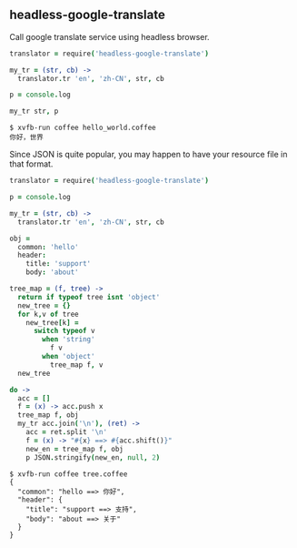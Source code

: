 ## headless-google-translate

Call google translate service using headless browser.


```coffeescript
translator = require('headless-google-translate')

my_tr = (str, cb) ->
  translator.tr 'en', 'zh-CN', str, cb

p = console.log

my_tr str, p
```

```
$ xvfb-run coffee hello_world.coffee
你好，世界
```

Since JSON is quite popular, you may happen to have your resource file in that
format.

```coffeescript
translator = require('headless-google-translate')

p = console.log

my_tr = (str, cb) ->
  translator.tr 'en', 'zh-CN', str, cb

obj =
  common: 'hello'
  header:
    title: 'support'
    body: 'about'

tree_map = (f, tree) ->
  return if typeof tree isnt 'object'
  new_tree = {}
  for k,v of tree
    new_tree[k] =
      switch typeof v
        when 'string'
          f v
        when 'object'
          tree_map f, v
  new_tree

do ->
  acc = []
  f = (x) -> acc.push x
  tree_map f, obj
  my_tr acc.join('\n'), (ret) ->
    acc = ret.split '\n'
    f = (x) -> "#{x} ==> #{acc.shift()}"
    new_en = tree_map f, obj
    p JSON.stringify(new_en, null, 2)
```

```
$ xvfb-run coffee tree.coffee
{
  "common": "hello ==> 你好",
  "header": {
    "title": "support ==> 支持",
    "body": "about ==> 关于"
  }
}
```

